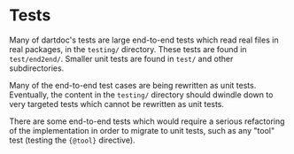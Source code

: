 # Tests

Many of dartdoc's tests are large end-to-end tests which read real files in
real packages, in the `testing/` directory. These tests are found in
`test/end2end/`. Smaller unit tests are found in `test/` and other
subdirectories.

Many of the end-to-end test cases are being rewritten as unit tests. Eventually,
the content in the `testing/` directory should dwindle down to very targeted
tests which cannot be rewritten as unit tests.

There are some end-to-end tests which would require a serious refactoring of the
implementation in order to migrate to unit tests, such as any "tool" test
(testing the `{@tool}` directive).